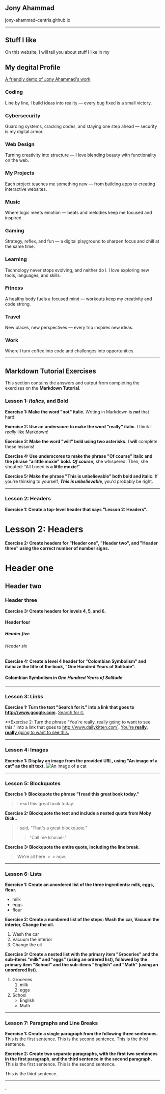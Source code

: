 
## Jony Ahammad

jony-ahammad-centria.github.io

---

## Stuff I like

On this website, I will tell you about stuff I like in my
## My degital Profile 
[A friendly demo of Jony Ahammad's work](about.html) 

### Coding
Line by line, I build ideas into reality — every bug fixed is a small victory.

### Cybersecurity
Guarding systems, cracking codes, and staying one step ahead — security is my digital armor.

### Web Design
Turning creativity into structure — I love blending beauty with functionality on the web.

### My Projects
Each project teaches me something new — from building apps to creating interactive websites.

### Music
Where logic meets emotion — beats and melodies keep me focused and inspired.

### Gaming
Strategy, reflex, and fun — a digital playground to sharpen focus and chill at the same time.

### Learning
Technology never stops evolving, and neither do I. I love exploring new tools, languages, and skills.

### Fitness
A healthy body fuels a focused mind — workouts keep my creativity and code strong.

### Travel
New places, new perspectives — every trip inspires new ideas.

### Work
Where I turn coffee into code and challenges into opportunities.

---

## Markdown Tutorial Exercises

This section contains the answers and output from completing the exercises on the **Markdown Tutorial**.

### Lesson 1: **_Italics_**, and Bold

**Exercise 1: Make the word "not" italic.**
Writing in Markdown is **_not_** that hard!

**Exercise 2: Use an underscore to make the word "really" italic.**
I think I _really_ like Markdown!

**Exercise 3: Make the word "will" bold using two asterisks.**
I **will** complete these lessons!

**Exercise 4: Use underscores to make the phrase "Of course" italic and the phrase "a little moxie" bold.**
**_Of course,_** she whispered. Then, she shouted: "All I need is **a little moxie**!"

**Exercise 5: Make the phrase "This is unbelievable" both bold and italic.**
If you're thinking to yourself, _**This is unbelievable**_, you'd probably be right.

---

### Lesson 2: Headers

**Exercise 1: Create a top-level header that says "Lesson 2: Headers".**
# Lesson 2: Headers

**Exercise 2: Create headers for "Header one", "Header two", and "Header three" using the correct number of number signs.**
# Header one
## Header two
### Header three

**Exercise 3: Create headers for levels 4, 5, and 6.**
#### Header four
##### Header five
###### Header six

**Exercise 4: Create a level 4 header for "Colombian Symbolism" and italicize the title of the book, "One Hundred Years of Solitude".**
#### Colombian Symbolism in **_One Hundred Years of Solitude_**

---

### Lesson 3: Links

**Exercise 1: Turn the text "Search for it." into a link that goes to http://www.google.com.**
[Search for it.](http://www.google.com)

**Exercise 2: Turn the phrase "You're really, really going to want to see this." into a link that goes to http://www.dailykitten.com`.
[You're **really, really** going to want to see this.](http://www.dailykitten.com)

---

### Lesson 4: Images

**Exercise 1: Display an image from the provided URL, using "An image of a cat" as the alt text.**
![An image of a cat](https://unsplash.com/s/photos/cat)

---

### Lesson 5: Blockquotes

**Exercise 1: Blockquote the phrase "I read this great book today."**
> I read this great book today.

**Exercise 2: Blockquote the text and include a nested quote from Moby Dick..**
> I said, "That's a great blockquote."
>
> > "Call me Ishmael."


**Exercise 3: Blockquote the entire quote, including the line break.**
> We're all here`
`>`
`> now.

---

### Lesson 6: Lists

**Exercise 1: Create an unordered list of the three ingredients: milk, eggs, flour.**
* milk
* eggs
* flour

**Exercise 2: Create a numbered list of the steps: Wash the car, Vacuum the interior, Change the oil.**
1. Wash the car
2. Vacuum the interior
3. Change the oil

**Exercise 3: Create a nested list with the primary item "Groceries" and the sub-items "milk" and "eggs" (using an ordered list), followed by the primary item "School" and the sub-items "English" and "Math" (using an unordered list).**
1. Groceries
   1. milk
   2. eggs
2. School
   * English
   * Math

---

### Lesson 7: Paragraphs and Line Breaks

**Exercise 1: Create a single paragraph from the following three sentences.**
This is the first sentence. This is the second sentence. This is the third sentence.

**Exercise 2: Create two separate paragraphs, with the first two sentences in the first paragraph, and the third sentence in the second paragraph.**
This is the first sentence. This is the second sentence.

This is the third sentence.

---
.
